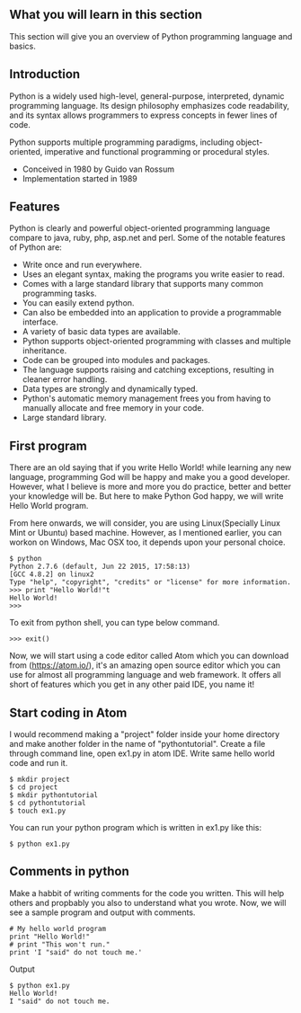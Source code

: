 ## What you will learn in this section

This section will give you an overview of Python programming language and basics.

## Introduction

Python is a widely used high-level, general-purpose, interpreted, dynamic programming language. Its design philosophy emphasizes code readability, and its syntax allows programmers to express concepts in fewer lines of code.

Python supports multiple programming paradigms, including object-oriented, imperative and functional programming or procedural styles.

- Conceived in 1980 by Guido van Rossum
- Implementation started in 1989

## Features

Python is clearly and powerful object-oriented programming language compare to java, ruby, php, asp.net and perl. Some of the notable features of Python are:

- Write once and run everywhere.
- Uses an elegant syntax, making the programs you write easier to read.
- Comes with a large standard library that supports many common programming tasks.
- You can easily extend python.
- Can also be embedded into an application to provide a programmable interface.
- A variety of basic data types are available.
- Python supports object-oriented programming with classes and multiple inheritance.
- Code can be grouped into modules and packages.
- The language supports raising and catching exceptions, resulting in cleaner error handling.
- Data types are strongly and dynamically typed.
- Python's automatic memory management frees you from having to manually allocate and free memory in your code.
- Large standard library.

## First program

There are an old saying that if you write Hello World! while learning any new language, programming God will be happy and make you a good developer. However, what I believe is more and more you do practice, better and better your knowledge will be. But here to make Python God happy, we will write Hello World program.

From here onwards, we will consider, you are using Linux(Specially Linux Mint or Ubuntu) based machine. However, as I mentioned earlier, you can workon on Windows, Mac OSX too, it depends upon your personal choice.

```
$ python
Python 2.7.6 (default, Jun 22 2015, 17:58:13)
[GCC 4.8.2] on linux2
Type "help", "copyright", "credits" or "license" for more information.
>>> print "Hello World!"t
Hello World!
>>>
```
To exit from python shell, you can type below command.
```
>>> exit()
```
Now, we will start using a code editor called Atom which you can download from (https://atom.io/), it's an amazing open source editor which you can use for almost all programming language and web framework. It offers all short of features which you get in any other paid IDE, you name it!

## Start coding in Atom

I would recommend making a "project" folder inside your home directory and make another folder in the name of "pythontutorial". Create a file through command line, open ex1.py in atom IDE. Write same hello world code and run it.

```
$ mkdir project
$ cd project
$ mkdir pythontutorial
$ cd pythontutorial
$ touch ex1.py
```
You can run your python program which is written in ex1.py like this:

```
$ python ex1.py
```

## Comments in python

Make a habbit of writing comments for the code you written. This will help others and propbably you also to understand what you wrote. Now, we will see a sample program and output with comments.

```
# My hello world program
print "Hello World!"
# print "This won't run."
print 'I "said" do not touch me.'
```
Output

```
$ python ex1.py
Hello World!
I "said" do not touch me.
```
